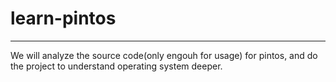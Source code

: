 # learn-pintos

----

We will analyze the source code(only engouh for usage) for pintos, and do the project to understand operating system deeper.